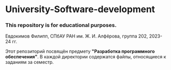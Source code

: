 # University-Software-development

### This repository is for educational purposes.

Евдокимов Филипп, СПбАУ РАН им. Ж. И. Алфёрова, группа 202, 2023-24 гг.

Этот репозиторий посвящён предмету **"Разработка программного обеспечения"**. В каждой директории содержатся файлы, относящиеся к заданиям за семестр.
